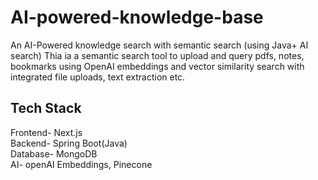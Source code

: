 # AI-powered-knowledge-base
An AI-Powered knowledge search with semantic search (using Java+ AI search)
Thia ia a semantic search tool to upload and query pdfs, notes, bookmarks using OpenAI embeddings and vector similarity search with integrated file uploads, text extraction etc.

## Tech Stack<br />
Frontend- Next.js<br />
Backend- Spring Boot(Java)<br />
Database- MongoDB<br />
AI- openAI Embeddings, Pinecone
